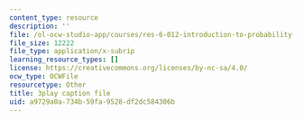 ```yaml
---
content_type: resource
description: ''
file: /ol-ocw-studio-app/courses/res-6-012-introduction-to-probability-spring-2018/a9729a0a734b59fa9528df2dc584306b_8yaRt24qA1M.vtt
file_size: 12222
file_type: application/x-subrip
learning_resource_types: []
license: https://creativecommons.org/licenses/by-nc-sa/4.0/
ocw_type: OCWFile
resourcetype: Other
title: 3play caption file
uid: a9729a0a-734b-59fa-9528-df2dc584306b
---
```

